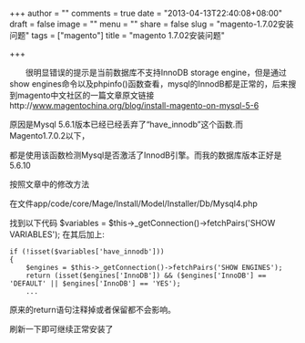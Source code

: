 +++
author = ""
comments = true
date = "2013-04-13T22:40:08+08:00"
draft = false
image = ""
menu = ""
share = false
slug = "magento-1.7.02安装问题"
tags = ["magento"]
title = "magento 1.7.02安装问题"

+++

&emsp;&emsp;很明显错误的提示是当前数据库不支持InnoDB storage engine，但是通过show engines命令以及phpinfo()函数查看，mysql的InnodB都是正常的，后来搜到magento中文社区的一篇文章原文链接http://www.magentochina.org/blog/install-magento-on-mysql-5-6

原因是Mysql 5.6.1版本已经已经丢弃了“have_innodb”这个函数.而Magento1.7.0.2以下，

都是使用该函数检测Mysql是否激活了InnodB引擎。而我的数据库版本正好是5.6.10

按照文章中的修改方法

在文件app/code/core/Mage/Install/Model/Installer/Db/Mysql4.php

找到以下代码
	$variables  = $this->_getConnection()->fetchPairs('SHOW VARIABLES');
在其后加上:

	if (!isset($variables['have_innodb'])) 
	{
 		$engines = $this->_getConnection()->fetchPairs('SHOW ENGINES');        
 		return (isset($engines['InnoDB']) && ($engines['InnoDB'] == 'DEFAULT' || $engines['InnoDB'] == 'YES');
 		...


原来的return语句注释掉或者保留都不会影响。

刷新一下即可继续正常安装了

